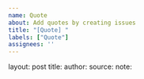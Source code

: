 ```yaml
--- 
name: Quote
about: Add quotes by creating issues
title: "[Quote] "
labels: ["Quote"]
assignees: ''
---
```


layout: post
title: 
author: 
source: 
note: 